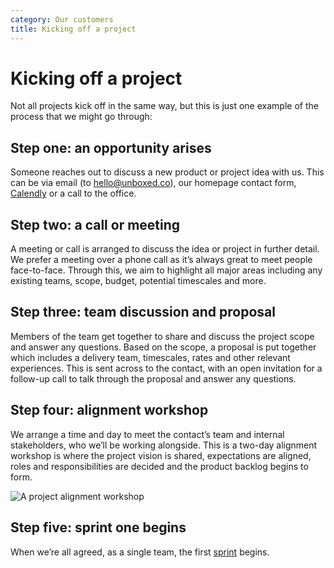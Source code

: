 ```yaml
---
category: Our customers
title: Kicking off a project
---
```


# Kicking off a project

Not all projects kick off in the same way, but this is just one example of the process that we might go through:

## Step one: an opportunity arises

Someone reaches out to discuss a new product or project idea with us. This can be via email (to hello@unboxed.co), our homepage contact form, [Calendly](https://calendly.com/unboxed) or a call to the office.


## Step two: a call or meeting

A meeting or call is arranged to discuss the idea or project in further detail. We prefer a meeting over a phone call as it’s always great to meet people face-to-face. Through this, we aim to highlight all major areas including any existing teams, scope, budget, potential timescales and more.


## Step three: team discussion and proposal

Members of the team get together to share and discuss the project scope and answer any questions. Based on the scope, a proposal is put together which includes a delivery team, timescales, rates and other relevant experiences. This is sent across to the contact, with an open invitation for a follow-up call to talk through the proposal and answer any questions.


## Step four: alignment workshop

We arrange a time and day to meet the contact’s team and internal stakeholders, who we’ll be working alongside. This is a two-day alignment workshop is where the project vision is shared, expectations are aligned, roles and responsibilities are decided and the product backlog begins to form.

![A project alignment workshop](https://s3-eu-west-1.amazonaws.com/unboxed-web-image-uploader/83ae0975ce1b5eb91eb1eeccf8b0c8a8.png)

## Step five: sprint one begins

When we’re all agreed, as a single team, the first [sprint](https://en.wikipedia.org/wiki/Hackathon#Code_sprints) begins.

